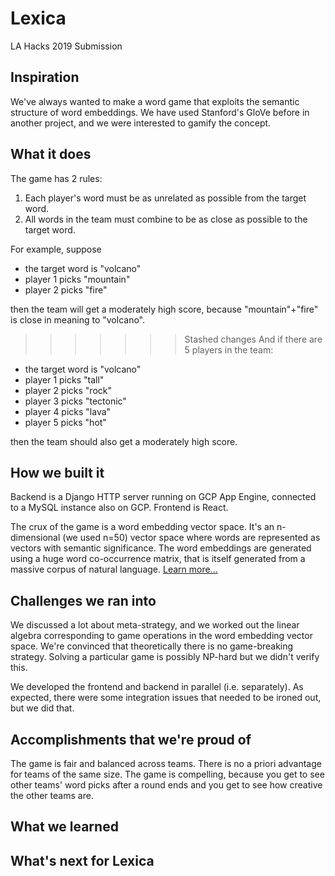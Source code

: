 # Lexica
LA Hacks 2019 Submission

## Inspiration
We've always wanted to make a word game that exploits the semantic structure of word embeddings. We have used Stanford's GloVe before in another project, and we were interested to gamify the concept.

## What it does
The game has 2 rules:
1. Each player's word must be as unrelated as possible from the target word.
2. All words in the team must combine to be as close as possible to the target word.

For example, suppose

* the target word is "volcano"
* player 1 picks "mountain"
* player 2 picks "fire"

then the team will get a moderately high score, because "mountain"+"fire" is close in meaning to "volcano".

>>>>>>> Stashed changes
And if there are 5 players in the team:

* the target word is "volcano"
* player 1 picks "tall"
* player 2 picks "rock"
* player 3 picks "tectonic"
* player 4 picks "lava"
* player 5 picks "hot"

then the team should also get a moderately high score.

## How we built it
Backend is a Django HTTP server running on GCP App Engine, connected to a MySQL instance also on GCP. Frontend is React.

The crux of the game is a word embedding vector space. It's an n-dimensional (we used n=50) vector space where words are represented as vectors with semantic significance. The word embeddings are generated using a huge word co-occurrence matrix, that is itself generated from a massive corpus of natural language. [Learn more...](https://nlp.stanford.edu/projects/glove/)

## Challenges we ran into
We discussed a lot about meta-strategy, and we worked out the linear algebra corresponding to game operations in the word embedding vector space. We're convinced that theoretically there is no game-breaking strategy. Solving a particular game is possibly NP-hard but we didn't verify this.

We developed the frontend and backend in parallel (i.e. separately). As expected, there were some integration issues that needed to be ironed out, but we did that.

## Accomplishments that we're proud of
The game is fair and balanced across teams. There is no a priori advantage for teams of the same size. The game is compelling, because you get to see other teams' word picks after a round ends and you get to see how creative the other teams are.

## What we learned

## What's next for Lexica

